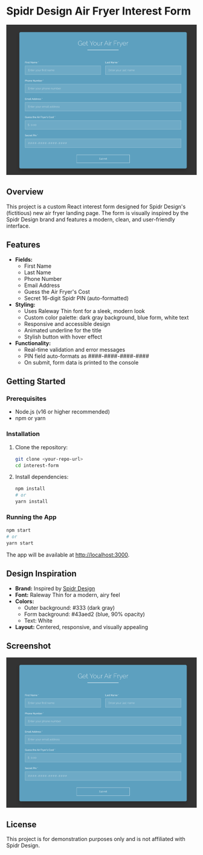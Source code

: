 # Spidr Design Air Fryer Interest Form

![Front Page Screenshot](screenshot.png)

## Overview
This project is a custom React interest form designed for Spidr Design's (fictitious) new air fryer landing page. The form is visually inspired by the Spidr Design brand and features a modern, clean, and user-friendly interface.

## Features
- **Fields:**
  - First Name
  - Last Name
  - Phone Number
  - Email Address
  - Guess the Air Fryer's Cost
  - Secret 16-digit Spidr PIN (auto-formatted)
- **Styling:**
  - Uses Raleway Thin font for a sleek, modern look
  - Custom color palette: dark gray background, blue form, white text
  - Responsive and accessible design
  - Animated underline for the title
  - Stylish button with hover effect
- **Functionality:**
  - Real-time validation and error messages
  - PIN field auto-formats as ####-####-####-####
  - On submit, form data is printed to the console

## Getting Started

### Prerequisites
- Node.js (v16 or higher recommended)
- npm or yarn

### Installation
1. Clone the repository:
   ```bash
   git clone <your-repo-url>
   cd interest-form
   ```
2. Install dependencies:
   ```bash
   npm install
   # or
   yarn install
   ```

### Running the App
```bash
npm start
# or
yarn start
```
The app will be available at [http://localhost:3000](http://localhost:3000).

## Design Inspiration
- **Brand:** Inspired by [Spidr Design](https://spidr.design/)
- **Font:** Raleway Thin for a modern, airy feel
- **Colors:**
  - Outer background: #333 (dark gray)
  - Form background: #43aed2 (blue, 90% opacity)
  - Text: White
- **Layout:** Centered, responsive, and visually appealing

## Screenshot
![Front Page Screenshot](screenshot.png)

## License
This project is for demonstration purposes only and is not affiliated with Spidr Design.
